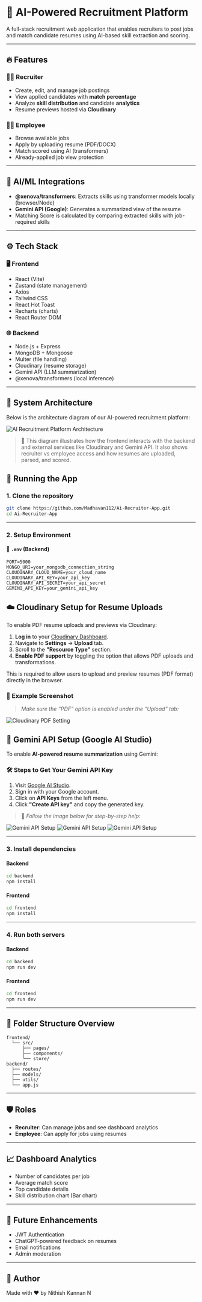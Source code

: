 # 🧠 AI-Powered Recruitment Platform

A full-stack recruitment web application that enables recruiters to post jobs and match candidate resumes using AI-based skill extraction and scoring.

---

## 🔥 Features

### 👨‍💼 Recruiter
- Create, edit, and manage job postings
- View applied candidates with **match percentage**
- Analyze **skill distribution** and candidate **analytics**
- Resume previews hosted via **Cloudinary**

### 👨‍💻 Employee
- Browse available jobs
- Apply by uploading resume (PDF/DOCX)
- Match scored using AI (transformers)
- Already-applied job view protection

---

## 🧠 AI/ML Integrations

- **@xenova/transformers**: Extracts skills using transformer models locally (browser/Node)
- **Gemini API (Google)**: Generates a summarized view of the resume
- Matching Score is calculated by comparing extracted skills with job-required skills

---

## ⚙️ Tech Stack

### 🖥️ Frontend
- React (Vite)
- Zustand (state management)
- Axios
- Tailwind CSS
- React Hot Toast
- Recharts (charts)
- React Router DOM

### 🌐 Backend
- Node.js + Express
- MongoDB + Mongoose
- Multer (file handling)
- Cloudinary (resume storage)
- Gemini API (LLM summarization)
- @xenova/transformers (local inference)

---


## 🧩 System Architecture

Below is the architecture diagram of our AI-powered recruitment platform:

![AI Recruitment Platform Architecture](./frontend/public/architecture-diagram.png)

> 📝 This diagram illustrates how the frontend interacts with the backend and external services like Cloudinary and Gemini API. It also shows recruiter vs employee access and how resumes are uploaded, parsed, and scored.



## 🚀 Running the App

### 1. Clone the repository

```bash
git clone https://github.com/Madhavan112/Ai-Recruiter-App.git
cd Ai-Recruiter-App
```

---

### 2. Setup Environment

#### 📁 `.env` (Backend)

```env
PORT=5000
MONGO_URI=your_mongodb_connection_string
CLOUDINARY_CLOUD_NAME=your_cloud_name
CLOUDINARY_API_KEY=your_api_key
CLOUDINARY_API_SECRET=your_api_secret
GEMINI_API_KEY=your_gemini_api_key
```
## ☁️ Cloudinary Setup for Resume Uploads

To enable PDF resume uploads and previews via Cloudinary:

1. **Log in** to your [Cloudinary Dashboard](https://cloudinary.com/).
2. Navigate to **Settings** → **Upload** tab.
3. Scroll to the **"Resource Type"** section.
4. **Enable PDF support** by toggling the option that allows PDF uploads and transformations.

This is required to allow users to upload and preview resumes (PDF format) directly in the browser.

### 📸 Example Screenshot

> _Make sure the “PDF” option is enabled under the “Upload” tab:_

![Cloudinary PDF Setting](./frontend/public/cloudinary-pdf-setting.png)

## 🤖 Gemini API Setup (Google AI Studio)

To enable **AI-powered resume summarization** using Gemini:

### 🛠️ Steps to Get Your Gemini API Key

1. Visit [Google AI Studio](https://ai.google.dev/gemini-api/docs/pricing).
2. Sign in with your Google account.
3. Click on **API Keys** from the left menu.
4. Click **"Create API key"** and copy the generated key.

> 🔽 _Follow the image below for step-by-step help:_

![Gemini API Setup](./frontend/public/gemini-api-key-1.png)
![Gemini API Setup](./frontend/public/gemini-api-key-2.png)
![Gemini API Setup](./frontend/public/gemini-api-key-3.png)

---

### 3. Install dependencies

#### Backend

```bash
cd backend
npm install
```

#### Frontend

```bash
cd frontend
npm install
```

---

### 4. Run both servers

#### Backend

```bash
cd backend
npm run dev
```

#### Frontend

```bash
cd frontend
npm run dev
```

---

## 📁 Folder Structure Overview

```
frontend/
  └── src/
      ├── pages/
      ├── components/
      └── store/
backend/
  ├── routes/
  ├── models/
  ├── utils/
  └── app.js
```

---

## 🛡️ Roles

- **Recruiter**: Can manage jobs and see dashboard analytics
- **Employee**: Can apply for jobs using resumes

---

## 📈 Dashboard Analytics

- Number of candidates per job
- Average match score
- Top candidate details
- Skill distribution chart (Bar chart)

---

## 🎯 Future Enhancements

- JWT Authentication
- ChatGPT-powered feedback on resumes
- Email notifications
- Admin moderation

---

## 🙌 Author

Made with ❤️ by Nithish Kannan N